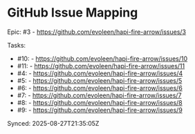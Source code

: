 # GitHub Issue Mapping

Epic: #3 - https://github.com/evoleen/hapi-fire-arrow/issues/3

Tasks:
- #10:  - https://github.com/evoleen/hapi-fire-arrow/issues/10
- #11:  - https://github.com/evoleen/hapi-fire-arrow/issues/11
- #4:  - https://github.com/evoleen/hapi-fire-arrow/issues/4
- #5:  - https://github.com/evoleen/hapi-fire-arrow/issues/5
- #6:  - https://github.com/evoleen/hapi-fire-arrow/issues/6
- #7:  - https://github.com/evoleen/hapi-fire-arrow/issues/7
- #8:  - https://github.com/evoleen/hapi-fire-arrow/issues/8
- #9:  - https://github.com/evoleen/hapi-fire-arrow/issues/9

Synced: 2025-08-27T21:35:05Z